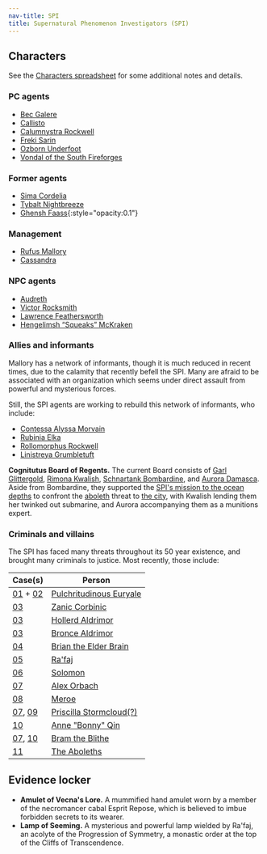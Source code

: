 ```yaml
---
nav-title: SPI
title: Supernatural Phenomenon Investigators (SPI)
---
```


## Characters

See the [Characters
spreadsheet](https://docs.google.com/spreadsheets/d/1lzAUsHm18l4yJp-zlpqUPrymxF2BL9-cxPHaOeEy92g/edit)
for some additional notes and details.

### PC agents

* [Bec Galere](../dossiers/bec-galere)
* [Callisto](../dossiers/callisto)
* [Calumnystra Rockwell](../dossiers/calumnystra-rockwell)
* [Freki Sarin](../dossiers/freki-sarin)
* [Ozborn Underfoot](../dossiers/ozborn-underfoot)
* [Vondal of the South Fireforges](../dossiers/vondal-of-the-south-fireforges)

### Former agents

* [Sima Cordelia](../dossiers/sima-cordelia)
* [Tybalt Nightbreeze](../dossiers/tybalt-nightbreeze)
* [Ghensh Faass](../dossiers/ghensh-faass){:style="opacity:0.1"}

### Management

* [Rufus Mallory](../dossiers/rufus-mallory)
* [Cassandra](../dossiers/cassandra)

### NPC agents

* [Audreth](../dossiers/audreth)
* [Victor Rocksmith](../dossiers/victor-rocksmith)
* [Lawrence Feathersworth](lawrence-feathersworth)
* [Hengelimsh “Squeaks” McKraken](squeaks-mckraken)

### Allies and informants

Mallory has a network of informants, though it is much reduced in recent times,
due to the calamity that recently befell the SPI. Many are afraid to be
associated with an organization which seems under direct assault from powerful
and mysterious forces.

Still, the SPI agents are working to rebuild this network of informants, who
include:

* [Contessa Alyssa Morvain](../dossiers/contessa-alyssa-morvain)
* [Rubinia Elka](../dossiers/rubinia-elka)
* [Rollomorphus Rockwell](../dossiers/rollomorphus-rockwell)
* [Linistreya Grumbletuft](../dossiers/linistreya-grumbletuft)

**Cognitutus Board of Regents.** The current Board consists of
[Garl Glittergold](../dossiers/garl-glittergold),
[Rimona Kwalish](../dossiers/rimona-kwalish),
[Schnartank Bombardine](../dossiers/schnartank-bombardine), and
[Aurora Damasca](../dossiers/aurora-damasca). Aside from Bombardine,
they supported the [SPI's mission to the ocean depths](../events/case-11) to
confront the [aboleth](../dossiers/aboleths) threat to
[the city](../locales/cognitutus), with Kwalish lending them her twinked out
submarine, and Aurora accompanying them as a munitions expert.

### Criminals and villains

The SPI has faced many threats throughout its 50 year existence,
and brought many criminals to justice. Most recently, those include:

| Case(s)                                           | Person                                                         |
|---------------------------------------------------|----------------------------------------------------------------|
| [01](../events/case-01) + [02](../events/case-02) | [Pulchritudinous Euryale](../dossiers/pulchritudinous-euryale) |
| [03](../events/case-03)                           | [Zanic Corbinic](../dossiers/zanic-corbinic)                   |
| [03](../events/case-03)                           | [Hollerd Aldrimor](../dossiers/hollerd-aldrimor)               |
| [03](../events/case-03)                           | [Bronce Aldrimor](../dossiers/bronce-aldrimor)                 |
| [04](../events/case-04)                           | [Brian the Elder Brain](../dossiers/brian-the-elder-brain)     |
| [05](../events/case-05)                           | [Ra'faj](../dossiers/rafaj)                                    |
| [06](../events/case-06)                           | [Solomon](../dossiers/solomon)                                 |
| [07](../events/case-07)                           | [Alex Orbach](../dossiers/alex-orbach)                         |
| [08](../events/case-08)                           | [Meroe](../dossiers/meroe)                                     |
| [07](../events/case-07), [09](../events/case-09)  | [Priscilla Stormcloud(?)](../dossiers/priscilla-stormcloud)    |
| [10](../events/case-10)                           | [Anne "Bonny" Qin](../dossiers/bonny-qin)                      |
| [07](../events/case-07), [10](../events/case-10)  | [Bram the Blithe](../dossiers/bram-the-blithe)                 |
| [11](../events/case-11)                           | [The Aboleths](../dossiers/aboleths)                           |

## Evidence locker

* **Amulet of Vecna's Lore.** A mummified hand amulet worn by a member of the necromancer cabal Esprit Repose, which is believed to imbue forbidden secrets to its wearer.
* **Lamp of Seeming.** A mysterious and powerful lamp wielded by Ra'faj, an acolyte of the Progression of Symmetry, a monastic order at the top of the Cliffs of Transcendence.

